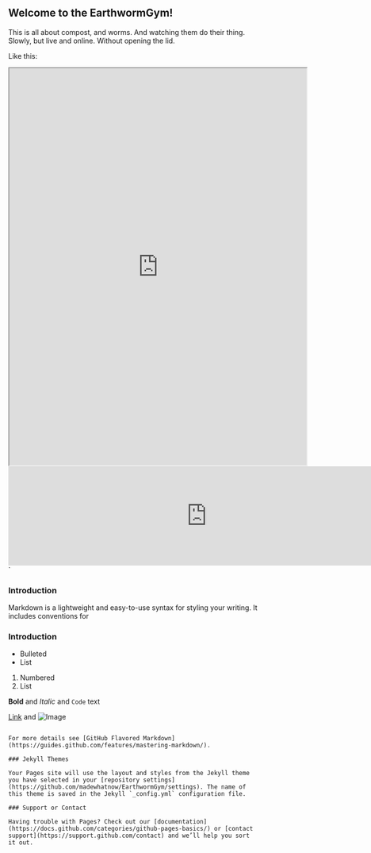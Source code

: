 ## Welcome to the EarthwormGym!

This is all about compost, and worms. And watching them do their thing. Slowly, but live and online. Without opening the lid. 

Like this:

<iframe src="http://player.twitch.tv/?channel={madewhatnow}" allowfullscreen height="800" width="600" *class="col-md-12">
</iframe>

<iframe frameborder="0" 
        scrolling="no" 
        id="chat_embed" 
        src="http://www.twitch.tv/madewhatnow/chat" 
        height="200" 
        width="800">
</iframe>`


### Introduction

Markdown is a lightweight and easy-to-use syntax for styling your writing. It includes conventions for

### Introduction

- Bulleted
- List

1. Numbered
2. List

**Bold** and _Italic_ and `Code` text

[Link](url) and ![Image](src)
```

For more details see [GitHub Flavored Markdown](https://guides.github.com/features/mastering-markdown/).

### Jekyll Themes

Your Pages site will use the layout and styles from the Jekyll theme you have selected in your [repository settings](https://github.com/madewhatnow/EarthwormGym/settings). The name of this theme is saved in the Jekyll `_config.yml` configuration file.

### Support or Contact

Having trouble with Pages? Check out our [documentation](https://docs.github.com/categories/github-pages-basics/) or [contact support](https://support.github.com/contact) and we’ll help you sort it out.
